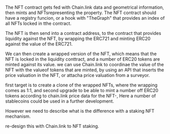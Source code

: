 

The NFT contract gets fed with Chain.link data and geometrical information, then mints and NFTsrepresenting the property.
The NFT contract should have a registry funcion, or a hook with "TheGraph" that provides an index of all NFTs locked in tthe contract.



The NFT is then send into a contract address, to the contract that provides liquidity against the NFT, by wrapping the ERC721 and minting ERC20 against the value of the ERC721.

We can then create a wrapped version of the NFT, which means that the NFT is locked in the liquidity conttract, and a number of ERC20 tokens are minted against its value. we can use Chain.link to coordinae the value of the NFT with the valueof tokens that are minted, by using an API that inserts the price valuation in the NFT, or attacha price valuation from a surveyor.


first target is to create a clone of the wrapped NFTs, where the wrapping comes as 1:1, and second upgrade to be able to mint a number off ERC20 tokens according to chain.link price data for the NFT-, Here a number of stablecoins could be used in a further development.

However we need to describe what is the difference with a staking NFT mechanism.

re-design this with Chain.link to NFT staking.

